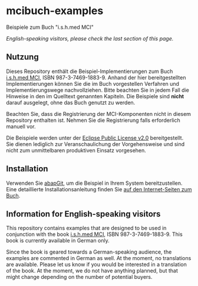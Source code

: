 # mcibuch-examples
Beispiele zum Buch "i.s.h.med MCI"

*English-speaking visitors, please check the last section of this page.*

## Nutzung

Dieses Repository enthält die Beispiel-Implementierungen zum Buch [i.s.h.med MCI](https://www.mci-buch.de), ISBN 987-3-7469-1883-9. Anhand der hier bereitgestellten Implementierungen können Sie die im Buch vorgestellen Verfahren und Implementierungswege nachvollziehen. Bitte beachten Sie in jedem Fall die Hinweise in den im Quelltext genannten Kapiteln. Die Beispiele sind **nicht** darauf ausgelegt, ohne das Buch genutzt zu werden.

Beachten Sie, dass die Registrierung der MCI-Komponenten nicht in diesem Repository enthalten ist. Nehmen Sie die Registrierung falls erforderlich manuell vor.

Die Beispiele werden unter der [Eclipse Public License v2.0](LICENSE) bereitgestellt. Sie dienen lediglich zur Veranschaulichung der Vorgehensweise und sind nicht zum unmittelbaren produktiven Einsatz vorgesehen. 

## Installation

Verwenden Sie [abapGit](https://github.com/larshp/abapGit), um die Beispiel in Ihrem System bereitzustellen. Eine detaillierte Installationsanleitung finden Sie [auf den Internet-Seiten zum Buch](https://www.mci-buch.de/beispiele).

## Information for English-speaking visitors

This repository contains examples that are designed to be used in conjunction with the book [i.s.h.med MCI](https://www.mci-buch.de), ISBN 987-3-7469-1883-9. This book is currently available in German only. 

Since the book is geared towards a German-speaking audience, the examples are commented in German as well. At the moment, no translations are available. Please let us know if you would be interested in a translation of the book. At the moment, we do not have anything planned, but that might change depending on the number of potential buyers.
